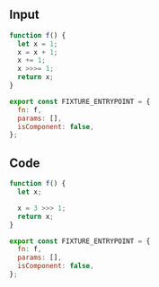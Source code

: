 
## Input

```javascript
function f() {
  let x = 1;
  x = x + 1;
  x += 1;
  x >>>= 1;
  return x;
}

export const FIXTURE_ENTRYPOINT = {
  fn: f,
  params: [],
  isComponent: false,
};

```

## Code

```javascript
function f() {
  let x;

  x = 3 >>> 1;
  return x;
}

export const FIXTURE_ENTRYPOINT = {
  fn: f,
  params: [],
  isComponent: false,
};

```
      